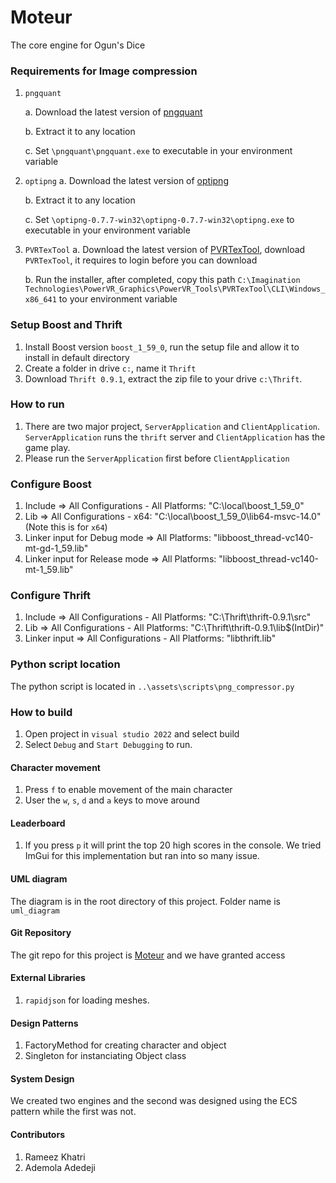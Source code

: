 # Moteur
The core engine for Ogun's Dice

### Requirements for Image compression

1. `pngquant`

    a. Download the latest version of [pngquant](https://pngquant.org/)

    b. Extract it to any location

    c. Set `\pngquant\pngquant.exe` to executable in your environment variable


2. `optipng`
    a. Download the latest version of [optipng](https://sourceforge.net/projects/optipng/)

    b. Extract it to any location

    c. Set `\optipng-0.7.7-win32\optipng-0.7.7-win32\optipng.exe` to executable in your environment variable


3. `PVRTexTool`
    a. Download the latest version of [PVRTexTool](https://developer.imaginationtech.com/downloads/), download `PVRTexTool`, it requires to login before you can download

    b. Run the installer, after completed, copy this path `C:\Imagination Technologies\PowerVR_Graphics\PowerVR_Tools\PVRTexTool\CLI\Windows_x86_641` to your environment variable

### Setup Boost and Thrift
1. Install Boost version `boost_1_59_0`, run the setup file and allow it to install in default directory
2. Create a folder in drive `c:`, name it `Thrift`
3. Download `Thrift 0.9.1`, extract the zip file to your drive `c:\Thrift`.

### How to run
1. There are two major project, `ServerApplication` and `ClientApplication`. `ServerApplication` runs the `thrift` server and `ClientApplication` has the game play.
2. Please run the `ServerApplication` first before `ClientApplication`

### Configure Boost
1. Include => All Configurations - All Platforms: "C:\local\boost_1_59_0"
2. Lib => All Configurations - x64: "C:\local\boost_1_59_0\lib64-msvc-14.0" (Note this is for `x64`)
3. Linker input for Debug mode => All Platforms: "libboost_thread-vc140-mt-gd-1_59.lib"
4. Linker input for Release mode => All Platforms: "libboost_thread-vc140-mt-1_59.lib"

### Configure Thrift
1. Include => All Configurations - All Platforms: "C:\Thrift\thrift-0.9.1\src"
2. Lib => All Configurations - All Platforms: "C:\Thrift\thrift-0.9.1\lib\$(IntDir)"
3. Linker input => All Configurations - All Platforms: "libthrift.lib"


### Python script location
The python script is located in `..\assets\scripts\png_compressor.py`

### How to build

1. Open project in `visual studio 2022` and select build
2. Select `Debug` and `Start Debugging` to run.

#### Character movement
1. Press `f` to enable movement of the main character
2. User the `w`, `s`, `d` and `a` keys to move around

#### Leaderboard
1. If you press `p` it will print the top 20 high scores in the console. We tried ImGui for this implementation but ran into so many issue.

#### UML diagram
The diagram is in the root directory of this project. Folder name is `uml_diagram`

#### Git Repository
The git repo for this project is [Moteur](https://github.com/M3rl3/Moteur) and we have granted access

#### External Libraries
1. `rapidjson` for loading meshes.

#### Design Patterns
1. FactoryMethod for creating character and object
2. Singleton for instanciating Object class

#### System Design
We created two engines and the second was designed using the ECS pattern while the first was not.
#### Contributors
1. Rameez Khatri
2. Ademola Adedeji
